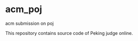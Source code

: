 acm_poj
=======

acm submission on poj

This repository contains source code of Peking judge online.
